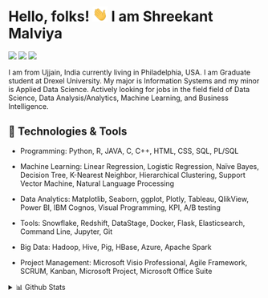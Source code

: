# Hello, folks! <img src="https://github.com/malviyashreekant/malviyashreekant/blob/main/wave.gif" width="30px"> I am Shreekant Malviya
[<img height="30" src="https://img.shields.io/badge/linkedin-blue.svg?&style=for-the-badge&logo=linkedin&logoColor=white" />][LinkedIn]
[<img height="30" src="https://img.shields.io/badge/Instagram-E4405F?style=for-the-badge&logo=instagram&logoColor=white" />][Instagram]
[<img height="30" src="https://img.shields.io/badge/Facebook-1877F2?style=for-the-badge&logo=facebook&logoColor=white" />][Facebook]

I am from Ujjain, India currently living in Philadelphia, USA. I am Graduate student at Drexel University. My major is Information Systems and my minor is Applied Data Science. Actively looking for jobs in the field field of Data Science, Data Analysis/Analytics, Machine Learning, and Business Intelligence.

## 🔧 Technologies & Tools

* Programming: Python, R, JAVA, C, C++, HTML, CSS, SQL, PL/SQL

* Machine Learning: Linear Regression, Logistic Regression, Naïve Bayes, Decision Tree, K-Nearest Neighbor, Hierarchical Clustering, Support Vector Machine, Natural Language Processing

* Data Analytics: Matplotlib, Seaborn, ggplot, Plotly, Tableau, QlikView, Power BI, IBM Cognos, Visual Programming, KPI, A/B testing

* Tools: Snowflake, Redshift, DataStage, Docker, Flask, Elasticsearch, Command Line, Jupyter, Git

* Big Data: Hadoop, Hive, Pig, HBase, Azure, Apache Spark

* Project Management: Microsoft Visio Professional, Agile Framework, SCRUM, Kanban, Microsoft Project, Microsoft Office Suite


<details>
<summary>📊 Github Stats</summary>
<p align="center"> <img src="https://github-readme-stats.vercel.app/api?username=malviyashreekant&show_icons=true&theme=dracula" alt="Shreekant Malviya | Stats" />
</details>

[LinkedIn]:https://www.linkedin.com/in/shreekantmalviya/
[Facebook]: https://www.facebook.com/ShreekantMalviya/
[Instagram]: https://www.instagram.com/__shreekant__/
